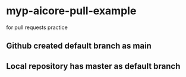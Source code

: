 # myp-aicore-pull-example
for pull requests practice

## Github created default branch as main
## Local repository has master as default branch
